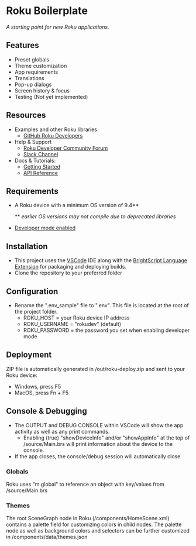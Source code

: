 # Roku Boilerplate
_A starting point for new Roku applications._



## Features
* Preset globals
* Theme customization
* App requirements
* Translations
* Pop-up dialogs
* Screen history & focus
* Testing (Not yet implemented)



## Resources
* Examples and other Roku libraries
    * [GitHub Roku Developers](https://github.com/rokudev)
* Help & Support
    * [Roku Developer Community Forum](https://community.roku.com/t5/Roku-Developer-Program/bd-p/roku-developer-program)
    * [Slack Channel](https://join.slack.com/t/rokudevelopers/shared_invite/enQtMzgyODg0ODY0NDM5LTM0N2UzYWExOGVlMTRlNGI2OTQ0ODA0Y2ZmMzFhZmMwMWEzNWI2MGM1YzFkZDVkZDNiNjYzYTgwODczNGQ2NDY)
* Docs & Tutorials:
    * [Getting Started](https://developer.roku.com/docs/developer-program/getting-started/roku-dev-prog.md)
    * [API Reference](https://developer.roku.com/docs/references/references-overview.md)


 ## Requirements
 * A Roku device with a minimum OS version of 9.4**

    ** _earlier OS versions may not compile due to deprecated libraries_

 * [Developer mode enabled](https://developer.roku.com/docs/developer-program/getting-started/developer-setup.md)


 ## Installation
 * This project uses the [VSCode](https://code.visualstudio.com/) IDE along with the [BrightScript Language Extension](https://marketplace.visualstudio.com/items?itemName=RokuCommunity.brightscript) for packaging and deploying builds.
 * Clone the repository to your preferred folder


 ## Configuration
 * Rename the ".env_sample" file to ".env". This file is located at the root of the project folder.
    * ROKU_HOST = your Roku device IP address
    * ROKU_USERNAME = "rokudev" (default)
    * ROKU_PASSWORD = the password you set when enabling developer mode


## Deployment
ZIP file is automatically generated in /out/roku-deploy.zip and sent to your Roku device:
* Windows, press F5
* MacOS, press Fn + F5


## Console & Debugging
* The OUTPUT and DEBUG CONSOLE within VSCode will show the app activity as well as any print commands.
    * Enabling (true) "showDeviceInfo" and/or "showAppInfo" at the top of /source/Main.brs will print information about the device to the console.
* If the app closes, the console/debug session will automatically close


### Globals
Roku uses "m.global" to reference an object with key/values from /source/Main.brs


### Themes
The root SceneGraph node in Roku (/components/HomeScene.xml) contains a palette field for customizing colors in child nodes. The palette node as well as background colors and selectors can be further customized in /components/data/themes.json